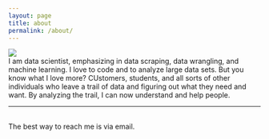 ```yaml
---
layout: page
title: about
permalink: /about/
---
```


<img class="col one right" src="/img/prof_pic.jpg">

<br/>
I am data scientist, emphasizing in data scraping, data wrangling, and machine learning. I love to code and to analyze large data sets. But you know what I love more? CUstomers, students, and all sorts of other individuals who leave a trail of data and figuring out what they need and want. By analyzing the trail, I can now understand and help people.  

<br/>
<hr/>
<br/>
<span class="contacticon center">
	<a href="mailto:sdf11c@acu.edu"><i class="fa fa-envelope-square"></i></a>
	<a href="https://github.com/sdf94" target="_blank"><i class="fa fa-github-square"></i></a>
	<a href="https://www.linkedin.com/in/sarah-floris" target="_blank"><i class="fa fa-linkedin-square"></i></a>
</span>

<div class="col three caption">
	The best way to reach me is via email. 
</div>

